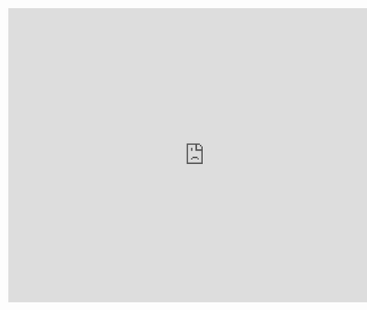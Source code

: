 <div>
    <iframe
    width="800"
    height="600"
    src="https://ouestware.gitlab.io/retina/beta/#/embed/?url=https%3A%2F%2Fgist.githubusercontent.com%2FShashComandur%2F8401e9dddf151149361bffb287e94d8e%2Fraw%2F757ae0655529ab535f098de21057e460a77be5dc%2Fnetwork-89bd9a8a-6b9.gexf&er=2.017&lt=9.692"
    frameBorder="0"
    title="Retina"
    allowFullScreen></iframe>
</div>
